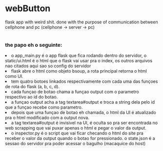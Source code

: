 # webButton
flask app with weird shit. done with the purpose of communication between cellphone and pc (cellphone -> server -> pc)
<br><br>

<h3>the papo eh o seguinte: </h3>
    <li>    o app_main.py é o app flask que fica rodando dentro do servidor, o static/ui.html é o html que o flask vai usar pra o index, os outros arquivos nao citados aqui sao so config do servidor</li>
    <li>    flask abre o html como objeto bsoup, a rota principal retorna o html como UI. </li>
    <li>    tem quatro botoes linkados respectivamente com cada uma das funçoes de rota do flask (a, b, c, d). </li>
    <li>    cada funçao de botao chama a funçao output com o parametro respectivo ao id do botao. </li>
    <li>    a funçao output acha a tag textarea#output e troca a string dela pelo id que a funçao recebe como parametro. </li>
    <li>    depois que uma funçao de botao eh chamada, o html da UI é atualizado pra o html modificado com a output nova. </li>
    <li>    a tag textarea#output é invisivel na UI, é oculta so pra ser encontrada no web scrapping que vai puxar apenas o html e pegar o valor da output.</li>
    <li>    o inspector.py é o script que vai ficar checando o html do site pra receber o valor da output quando o botao for pressionado. o state.json é a sessao do servidor pra poder acessar o bagulho (macaquice do host)</li>

